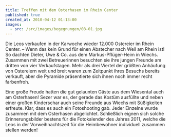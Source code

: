 ```yaml
---
title: Treffen mit dem Osterhasen im Rhein Center
published: true
created_at: 2010-04-12 01:13:00
images:
  - src: /src/images/begegnungen/08-01.jpg
---
```


Die Leos verkaufen in der Karwoche wieder 12.000 Ostereier im Rhein Center. – Wenn das kein Grund für einen Abstecher nach Weil am Rhein ist! So dachten Dieter, Uwe & Co. aus dem Markus-Pflüger-Heim in Wiechs. Zusammen mit zwei Betreuerinnen besuchten sie ihre jungen Freunde am dritten von vier Verkaufstagen. Mehr als drei Viertel der größten Anhäufung von Ostereiern weit und breit waren zum Zeitpunkt ihres Besuchs bereits verkauft, aber die Pyramide präsentierte sich ihnen noch immer recht farbenfroh.

Eine große Freude hatten die gut gelaunten Gäste aus dem Wiesental auch am Osterhasen! Sezer war es, der gerade das Kostüm ausfüllte und neben einer großen Kinderschar auch seine Freunde aus Wiechs mit Süßigkeiten erfreute. Klar, dass es auch ein Fotoshooting gab. Jeder Einzelne wurde zusammen mit dem Osterhasen abgelichtet. Schließlich eignen sich solche Erinnerungsbilder bestens für die Fotokalender des Jahres 2011, welche die Leos in der Vorweihnachtszeit für die Heimbewohner individuell zusammen stellen werden!
